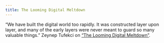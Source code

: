 ```yaml
---
title: The Looming Digital Meltdown
---
```


“We have built the digital world too rapidly. It was constructed layer upon layer, and many of the early layers were never meant to guard so many valuable things.” Zeynep Tufekci on [“The Looming Digital Meltdown”](https://www.nytimes.com/2018/01/06/opinion/looming-digital-meltdown.html).

